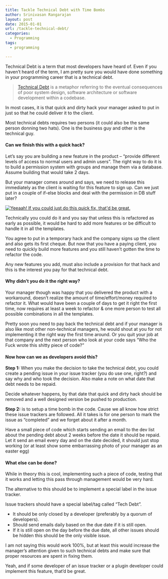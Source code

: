 ```yaml
---
title: Tackle Technical Debt with Time Bombs
author: Srinivasan Rangarajan
layout: post
date: 2015-01-01
url: /tackle-technical-debt/
categories:
  - Programming
tags:
  - programming

---
```

Technical Debt is a term that most developers have heard of. Even if you haven&#8217;t heard of the term, I am pretty sure you would have done something in your programming career that is a technical debt.

> [Technical Debt][1] is a metaphor referring to the eventual consequences of poor system design, software architecture or software development within a codebase.

In most cases, it is that quick and dirty hack your manager asked to put in just so that he could deliver it to the client.

Most technical debts requires two persons (it could also be the same person donning two hats). One is the business guy and other is the technical guy.

#### Can we finish this with a quick hack?

Let&#8217;s say you are building a new feature in the product &#8211; &#8220;provide different levels of access to normal users and admin users&#8221;. The right way to do it is to build a permission system with groups and manage them via a database. Assume building that would take 2 days.

But your manager comes around and says, we need to release this immediately as the client is waiting for this feature to sign up. Can we just put in a couple of if-else blocks and deal with the permission in DB stuff later?

<a href="http://i2.wp.com/cnu.name/wp-content/uploads/sites/7/2015/01/office-space.jpg" rel="attachment wp-att-30"><img class="aligncenter wp-image-30 size-medium" src="http://i0.wp.com/cnu.name/wp-content/uploads/sites/7/2015/01/office-space-300x251.jpg?fit=300%2C251" alt="Yeeaah! If you could just do this quick fix, that'd be great." srcset="http://i2.wp.com/cnu.name/wp-content/uploads/sites/7/2015/01/office-space.jpg?resize=300%2C251 300w, http://i2.wp.com/cnu.name/wp-content/uploads/sites/7/2015/01/office-space.jpg?resize=250%2C209 250w, http://i2.wp.com/cnu.name/wp-content/uploads/sites/7/2015/01/office-space.jpg?w=500 500w" sizes="(max-width: 300px) 100vw, 300px" data-recalc-dims="1" /></a>

Technically you could do it and you say that unless this is refactored as early as possible, it would be hard to add more features or be difficult to handle it in all the templates.

You agree to put in a temporary hack and the company signs up the client and also gets its first cheque. But now that you have a paying client, you need to quickly build more features and you still haven&#8217;t gotten the time to refactor the code.

Any new features you add, must also include a provision for that hack and this is the interest you pay for that technical debt.

#### Why didn&#8217;t you do it the right way?

Your manager though was happy that you delivered the product with a workaround, doesn&#8217;t realize the amount of time/effort/money required to refactor it. What would have been a couple of days to get it right the first time, now requires at least a week to refactor & one more person to test all possible combinations in all the templates.

Pretty soon you need to pay back the technical debt and if your manager is also like most other non-technical managers, he would shout at you for not implementing it the right way the first time around. Or you quit your job at that company and the next person who look at your code says &#8220;Who the Fuck wrote this shitty piece of code?&#8221;

#### Now how can we as developers avoid this?

**Step 1:** When you make the decision to take the technical debt, you could create a pending issue in your issue tracker (you do use one, right?) and say why and who took the decision. Also make a note on what date that debt needs to be repaid.

Decide whatever happens, by that date that quick and dirty hack should be removed and a well designed version be pushed to production.

**Step 2:** is to setup a time bomb in the code. Cause we all know how strict these issue trackers are followed. All it takes is for one person to mark the issue as &#8220;completed&#8221; and we forget about it after a month.

Have a small piece of code which starts sending an email to the dev list about the pending debt about 2 weeks before the date it should be repaid. Let it send an email every day and on the date decided, it should just stop working (or at least show some embarrassing photo of your manager as an easter egg)

#### What else can be done?

While in theory this is cool, implementing such a piece of code, testing that it works and letting this pass through management would be very hard.

The alternative to this should be to implement a special label in the issue tracker.

Issue trackers should have a special label/tag called &#8220;Tech Debt&#8221;.

  * It should be only closed by a developer (preferably by a quorum of developers).
  * Should send emails daily based on the due date if it is still open.
  * If it is still open on the day before the due date, all other issues should be hidden this should be the only visible issue.

I am not saying this would work 100%, but at least this would increase the manager&#8217;s attention given to such technical debts and make sure that proper resources are spent in fixing them.

Yeah, and if some developer of an issue tracker or a plugin developer could implement this feature, that&#8217;d be great.

 [1]: http://en.wikipedia.org/wiki/Technical_debt